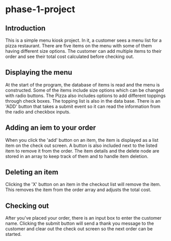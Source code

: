 # phase-1-project

## Introduction
This is a simple menu kiosk project. In it, a customer sees a menu list for a pizza restaurant.
There are five items on the menu with some of them having different size options. The customer 
can add multiple items to their order and see their total cost calculated before checking out.


## Displaying the menu

At the start of the program, the database of items is read and the menu is constructed. Some of 
the items include size options which can be changed with radio buttons. The Pizza also includes 
options to add different toppings through check boxes. The topping list is also in the data base.
There is an 'ADD' button that takes a submit event so it can read the information from the radio 
and checkbox inputs.

## Adding an iem to your order

When you click the 'add' button on an item, the item is displayed as a list item on the check out 
screen. A button is also included next to the listed item to remove it from the order. The item 
details and the delete node are stored in an array to keep track of them and to handle item deletion.

## Deleting an item

Clicking the 'X' button on an item in the checkout list will remove the item. This removes the item 
from the order array and adjusts the total cost. 

## Checking out

After you've placed your order, there is an input box to enter the customer name. Clicking the 
submit button will send a thank you message to the customer and clear out the check out screen 
so the next order can be started.